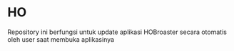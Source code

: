 # HO
Repository ini berfungsi untuk update aplikasi HOBroaster secara otomatis oleh user saat membuka aplikasinya
